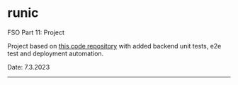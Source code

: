 # runic

FSO Part 11: Project

Project based on [this code repository](https://github.com/aiotrope/passlist) with added backend unit tests, e2e test and deployment automation.

Date: 7.3.2023

---


